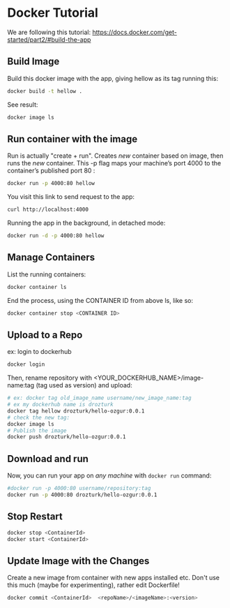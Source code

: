 # Docker Tutorial
We are following this tutorial: https://docs.docker.com/get-started/part2/#build-the-app

## Build Image
Build this docker image with the app, giving hellow as its tag running this:
```bash
docker build -t hellow .
```
See result:
```bash
docker image ls
```
## Run container with the image
Run is actually "create + run". Creates *new* container based on image, then runs the *new* container.
This -p flag maps your machine’s port 4000 to the container’s published port 80 :
```bash
docker run -p 4000:80 hellow
```

You visit this link to send request to the app:
```bash
curl http://localhost:4000
```

Running the app in the background, in detached mode:
```bash
docker run -d -p 4000:80 hellow
```
## Manage Containers
List the running containers:
```bash
docker container ls
```

End the process, using the CONTAINER ID from above ls, like so:
```bash
docker container stop <CONTAINER ID>
```
## Upload to a Repo
ex: login to dockerhub
```bash
docker login
```
Then, rename repository with <YOUR_DOCKERHUB_NAME>/image-name:tag (tag used as version)
and upload:
```bash
# ex: docker tag old_image_name username/new_image_name:tag
# ex my dockerhub name is drozturk
docker tag hellow drozturk/hello-ozgur:0.0.1
# check the new tag:
docker image ls
# Publish the image
docker push drozturk/hello-ozgur:0.0.1
```

## Download and run
Now, you can run your app on *any machine* with `docker run` command:
```bash
#docker run -p 4000:80 username/repository:tag
docker run -p 4000:80 drozturk/hello-ozgur:0.0.1
```

## Stop Restart
```bash
docker stop <ContainerId>
docker start <ContainerId>
```

## Update Image with the Changes
Create a new image from container with new apps installed etc.
Don't use this much (maybe for experimenting), rather edit Dockerfile!

```bash
docker commit <ContainerId>  <repoName>/<imageName>:<version>
```
